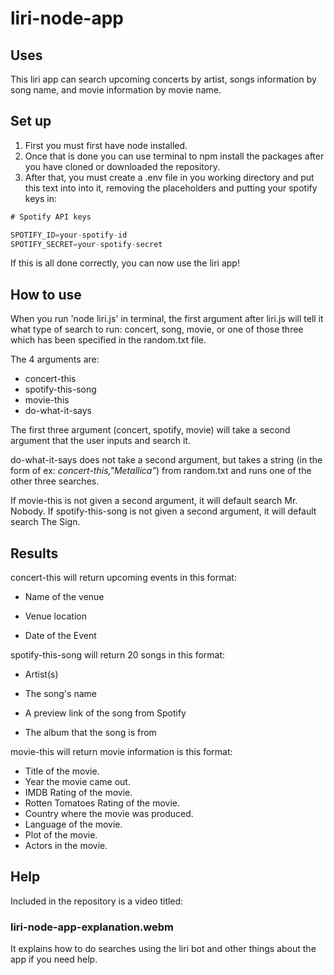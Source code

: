 # liri-node-app

## Uses

This liri app can search upcoming concerts by artist, songs information by song name, and movie information by movie name.

## Set up

1. First you must first have node installed. 
2. Once that is done you can use terminal to npm install the packages after you have cloned or downloaded the repository. 
3. After that, you must create a .env file in you working directory and put this text into into it, removing the placeholders and putting your spotify keys in:

```js
# Spotify API keys

SPOTIFY_ID=your-spotify-id
SPOTIFY_SECRET=your-spotify-secret

```
If this is all done correctly, you can now use the liri app!

## How to use

When you run 'node liri.js' in terminal, the first argument after liri.js will tell it what type of search to run: concert, song, movie, or one of those three which has been specified in the random.txt file.

The 4 arguments are:
* concert-this
* spotify-this-song
* movie-this
* do-what-it-says

The first three argument (concert, spotify, movie) will take a second argument that the user inputs and search it.

do-what-it-says does not take a second argument, but takes a string (in the form of ex: *concert-this,"Metallica"*) from random.txt and runs one of the other three searches.

If movie-this is not given a second argument, it will default search Mr. Nobody.
If spotify-this-song is not given a second argument, it will default search The Sign.

## Results

concert-this will return upcoming events in this format:

* Name of the venue

* Venue location

* Date of the Event

spotify-this-song will return 20 songs in this format:

* Artist(s)

* The song's name

* A preview link of the song from Spotify

* The album that the song is from

movie-this will return movie information is this format:
* Title of the movie.
* Year the movie came out.
* IMDB Rating of the movie.
* Rotten Tomatoes Rating of the movie.
* Country where the movie was produced.
* Language of the movie.
* Plot of the movie.
* Actors in the movie.

## Help
Included in the repository is a video titled:
### liri-node-app-explanation.webm
It explains how to do searches using the liri bot and other things about the app if you need help.